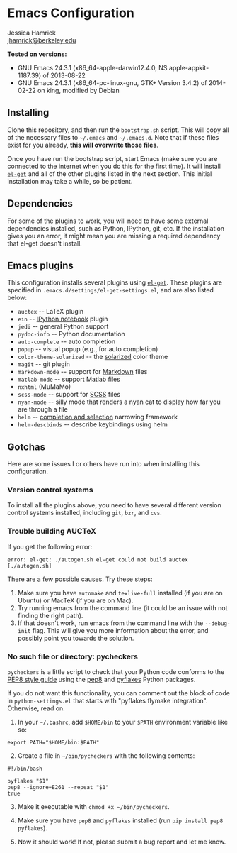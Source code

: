 # Emacs Configuration

Jessica Hamrick  
jhamrick@berkeley.edu

**Tested on versions:**
* GNU Emacs 24.3.1 (x86_64-apple-darwin12.4.0, NS apple-appkit-1187.39) of 2013-08-22
* GNU Emacs 24.3.1 (x86_64-pc-linux-gnu, GTK+ Version 3.4.2) of 2014-02-22 on king, modified by Debian

## Installing

Clone this repository, and then run the `bootstrap.sh` script. This
will copy all of the necessary files to `~/.emacs` and
`~/.emacs.d`. Note that if these files exist for you already, **this
will overwrite those files**.

Once you have run the bootstrap script, start Emacs (make sure you are
connected to the internet when you do this for the first time). It
will install [`el-get`](https://github.com/dimitri/el-get) and all of
the other plugins listed in the next section. This initial
installation may take a while, so be patient.

## Dependencies

For some of the plugins to work, you will need to have some external
dependencies installed, such as Python, IPython, git, etc. If the
installation gives you an error, it might mean you are missing a
required dependency that el-get doesn't install.

## Emacs plugins

This configuration installs several plugins using
[`el-get`](https://github.com/dimitri/el-get). These plugins are
specified in `.emacs.d/settings/el-get-settings.el`, and are also
listed below:

* `auctex` -- LaTeX plugin
* `ein` -- [IPython notebook](http://ipython.org/notebook) plugin
* `jedi` -- general Python support
* `pydoc-info` -- Python documentation
* `auto-complete` -- auto completion
* `popup` -- visual popup (e.g., for auto completion)
* `color-theme-solarized` -- the [solarized](http://ethanschoonover.com/solarized) color theme
* `magit` -- git plugin
* `markdown-mode` -- support for [Markdown](http://daringfireball.net/projects/markdown/) files
* `matlab-mode` -- support Matlab files
* `nxhtml` (MuMaMo)
* `scss-mode` -- support for [SCSS](http://sass-lang.com/) files
* `nyan-mode` -- silly mode that renders a nyan cat to display how far
  you are through a file
* `helm` -- [completion and selection](https://github.com/emacs-helm/helm) narrowing framework
* `helm-descbinds` -- describe keybindings using helm

## Gotchas

Here are some issues I or others have run into when installing this configuration.

### Version control systems

To install all the plugins above, you need to have several different version control systems installed, including `git`, `bzr`, and `cvs`.

### Trouble building AUCTeX

If you get the following error:

`error: el-get: ./autogen.sh el-get could not build auctex [./autogen.sh]`

There are a few possible causes. Try these steps:

1. Make sure you have `automake` and `texlive-full` installed (if you are on Ubuntu) or MacTeX (if you are on Mac).
2. Try running emacs from the command line (it could be an issue with not finding the right path).
3. If that doesn't work, run emacs from the command line with the `--debug-init` flag. This will give you more information about the error, and possibly point you towards the solution.

### No such file or directory: pycheckers

`pycheckers` is a little script to check that your Python code
conforms to the
[PEP8 style guide](http://legacy.python.org/dev/peps/pep-0008/) using
the [pep8](https://pypi.python.org/pypi/pep8) and
[pyflakes](https://pypi.python.org/pypi/pyflakes/0.8.1) Python
packages.

If you do not want this functionality, you can comment out the block
of code in `python-settings.el` that starts with "pyflakes flymake
integration". Otherwise, read on.

1. In your `~/.bashrc`, add `$HOME/bin` to your `$PATH` environment variable like so:

```
export PATH="$HOME/bin:$PATH"
```

2. Create a file in `~/bin/pycheckers` with the following contents:

```
#!/bin/bash

pyflakes "$1"
pep8 --ignore=E261 --repeat "$1"
true
```

3. Make it executable with `chmod +x ~/bin/pycheckers`.

4. Make sure you have `pep8` and `pyflakes` installed (run `pip
   install pep8 pyflakes`).

5. Now it should work! If not, please submit a bug report and let me
   know.
